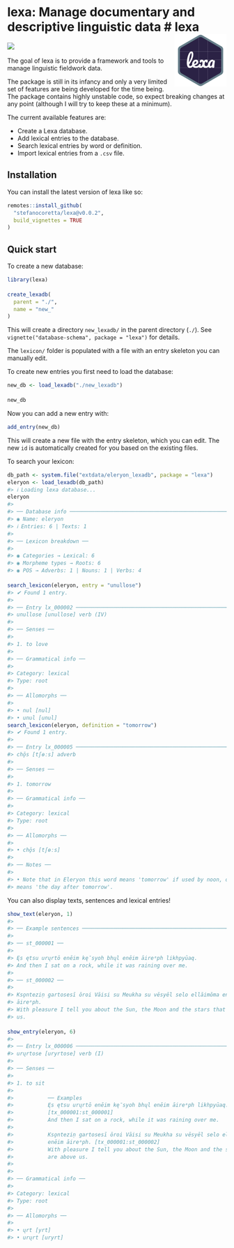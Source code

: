 
<!-- README.md is generated from README.Rmd. Please edit that file -->

# lexa: Manage documentary and descriptive linguistic data \# lexa <a href="https://stefanocoretta.github.io/lexa/"><img src="man/figures/logo.png" align="right" height="120" /></a>

<!-- badges: start -->

[![](https://img.shields.io/badge/devel%20version-0.0.2.9000-orange.svg)](https://github.com/stefanocoretta/lexa)
<!-- badges: end -->

The goal of lexa is to provide a framework and tools to manage
linguistic fieldwork data.

The package is still in its infancy and only a very limited set of
features are being developed for the time being. The package contains
highly unstable code, so expect breaking changes at any point (although
I will try to keep these at a minimum).

The current available features are:

-   Create a Lexa database.
-   Add lexical entries to the database.
-   Search lexical entries by word or definition.
-   Import lexical entries from a `.csv` file.

## Installation

You can install the latest version of lexa like so:

``` r
remotes::install_github(
  "stefanocoretta/lexa@v0.0.2",
  build_vignettes = TRUE
)
```

## Quick start

To create a new database:

``` r
library(lexa)

create_lexadb(
  parent = "./",
  name = "new_"
)
```

This will create a directory `new_lexadb/` in the parent directory
(`./`). See `vignette("database-schema", package = "lexa")` for details.

The `lexicon/` folder is populated with a file with an entry skeleton
you can manually edit.

To create new entries you first need to load the database:

``` r
new_db <- load_lexadb("./new_lexadb")

new_db
```

Now you can add a new entry with:

``` r
add_entry(new_db)
```

This will create a new file with the entry skeleton, which you can edit.
The new `id` is automatically created for you based on the existing
files.

To search your lexicon:

``` r
db_path <- system.file("extdata/eleryon_lexadb", package = "lexa")
eleryon <- load_lexadb(db_path)
#> ℹ Loading lexa database...
eleryon
#> 
#> ── Database info ───────────────────────────────────────────────────────────────
#> ◉ Name: eleryon
#> ℹ Entries: 6 | Texts: 1
#> 
#> ── Lexicon breakdown ──
#> 
#> ◉ Categories → Lexical: 6
#> ◉ Morpheme types → Roots: 6
#> ◉ POS → Adverbs: 1 | Nouns: 1 | Verbs: 4

search_lexicon(eleryon, entry = "unullose")
#> ✔ Found 1 entry.
#> 
#> ── Entry lx_000002 ─────────────────────────────────────────────────────────────
#> unullose [unullose] verb (IV)
#> 
#> ── Senses ──
#> 
#> 1. to love
#> 
#> ── Grammatical info ──
#> 
#> Category: lexical
#> Type: root
#> 
#> ── Allomorphs ──
#> 
#> • nul [nul]
#> • unul [unul]
search_lexicon(eleryon, definition = "tomorrow")
#> ✔ Found 1 entry.
#> 
#> ── Entry lx_000005 ─────────────────────────────────────────────────────────────
#> chǭs [tʃɵːs] adverb
#> 
#> ── Senses ──
#> 
#> 1. tomorrow
#> 
#> ── Grammatical info ──
#> 
#> Category: lexical
#> Type: root
#> 
#> ── Allomorphs ──
#> 
#> • chǭs [tʃɵːs]
#> 
#> ── Notes ──
#> 
#> • Note that in Eleryon this word means 'tomorrow' if used by noon, otherwise it
#> means 'the day after tomorrow'.
```

You can also display texts, sentences and lexical entries!

``` r
show_text(eleryon, 1)
#> 
#> ── Example sentences ───────────────────────────────────────────────────────────
#> 
#> ── st_000001 ──
#> 
#> Ęs ętsu urųrtō enēim kę̄syoh bhųl enēim āireᵃph likhpyūaq.
#> And then I sat on a rock, while it was raining over me.
#> 
#> ── st_000002 ──
#> 
#> Ksǫnteziṇ gartosesī ōroi Vāisi su Meukha su vēsyēl selo ellāimōma enēim
#> āireᵃph.
#> With pleasure I tell you about the Sun, the Moon and the stars that are above
#> us.

show_entry(eleryon, 6)
#> 
#> ── Entry lx_000006 ─────────────────────────────────────────────────────────────
#> urųrtose [uryrtose] verb (I)
#> 
#> ── Senses ──
#> 
#> 1. to sit
#> 
#>           ── Examples
#>           Ęs ętsu urųrtō enēim kę̄syoh bhųl enēim āireᵃph likhpyūaq.
#>           [tx_000001:st_000001]
#>           And then I sat on a rock, while it was raining over me.
#> 
#>           Ksǫnteziṇ gartosesī ōroi Vāisi su Meukha su vēsyēl selo ellāimōma
#>           enēim āireᵃph. [tx_000001:st_000002]
#>           With pleasure I tell you about the Sun, the Moon and the stars that
#>           are above us.
#> 
#> 
#> ── Grammatical info ──
#> 
#> Category: lexical
#> Type: root
#> 
#> ── Allomorphs ──
#> 
#> • ųrt [yrt]
#> • urųrt [uryrt]
```
